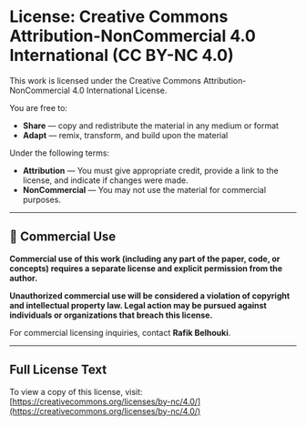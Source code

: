 # License: Creative Commons Attribution-NonCommercial 4.0 International (CC BY-NC 4.0)

This work is licensed under the Creative Commons Attribution-NonCommercial 4.0 International License.

You are free to:
- **Share** — copy and redistribute the material in any medium or format
- **Adapt** — remix, transform, and build upon the material

Under the following terms:
- **Attribution** — You must give appropriate credit, provide a link to the license, and indicate if changes were made.
- **NonCommercial** — You may not use the material for commercial purposes.

---

## 📌 Commercial Use

**Commercial use of this work (including any part of the paper, code, or concepts) requires a separate license and explicit permission from the author.**

**Unauthorized commercial use will be considered a violation of copyright and intellectual property law. Legal action may be pursued against individuals or organizations that breach this license.**

For commercial licensing inquiries, contact **Rafik Belhouki**.

---

## Full License Text

To view a copy of this license, visit:  
[https://creativecommons.org/licenses/by-nc/4.0/](https://creativecommons.org/licenses/by-nc/4.0/)
